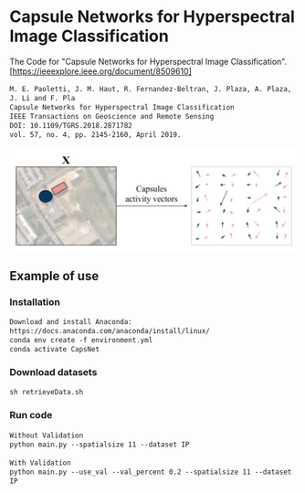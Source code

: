 # Capsule Networks for Hyperspectral Image Classification
The Code for "Capsule Networks for Hyperspectral Image Classification". [https://ieeexplore.ieee.org/document/8509610]
```
M. E. Paoletti, J. M. Haut, R. Fernandez-Beltran, J. Plaza, A. Plaza, J. Li and F. Pla
Capsule Networks for Hyperspectral Image Classification
IEEE Transactions on Geoscience and Remote Sensing
DOI: 10.1109/TGRS.2018.2871782
vol. 57, no. 4, pp. 2145-2160, April 2019.
```

<p align="center">
<img src="images/capsnet.png" width="1000" align="center"> 
</p>


## Example of use

### Installation
```
Download and install Anaconda: https://docs.anaconda.com/anaconda/install/linux/
conda env create -f environment.yml
conda activate CapsNet
```

### Download datasets

```
sh retrieveData.sh
```

### Run code

```
Without Validation
python main.py --spatialsize 11 --dataset IP

With Validation
python main.py --use_val --val_percent 0.2 --spatialsize 11 --dataset IP

```
